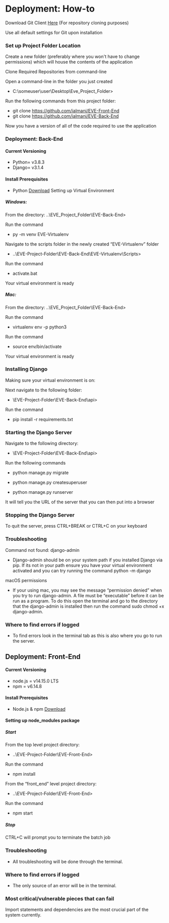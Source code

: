 # Deployment: How-to
Download Git Client [Here](https://git-scm.com/downloads) (For repository cloning purposes)

Use all default settings for Git upon installation

### Set up Project Folder Location
Create a new folder (preferably where you won't have to change permissions) which will house the contents of the application

Clone Required Repositories from command-line

Open a command-line in the folder you just created

- C:\someuser\user\Desktop\Eve_Project_Folder>

Run the following commands from this project folder:
- git clone https://github.com/ialmani/EVE-Front-End
- git clone https://github.com/ialmani/EVE-Back-End

Now you have a version of all of the code required to use the application

### Deployment: Back-End
#### Current Versioning
- Python= v3.8.3
- Django= v3.1.4

#### Install Prerequisites
- Python [Download](https://www.python.org/downloads/release/python-383/)
Setting up Virtual Environment

##### Windows:
From the directory:
..\EVE_Project_Folder\EVE-Back-End>

Run the command
- py -m venv EVE-Virtualenv

Navigate to the scripts folder in the newly created 
“EVE-Virtualenv” folder
- ..\EVE-Project-Folder\EVE-Back-End\EVE-Virtualenv\Scripts>

Run the command
- activate.bat

Your virtual environment is ready

##### Mac:
From the directory:
..\EVE_Project_Folder\EVE-Back-End>

Run the command
- virtualenv env -p python3

Run the command
- source env/bin/activate

Your virtual environment is ready

### Installing Django
Making sure your virtual environment is on:

Next navigate to the following folder:
- \EVE-Project-Folder\EVE-Back-End\api>

Run the command
- pip install -r requirements.txt

### Starting the Django Server
Navigate to the following directory:
- \EVE-Project-Folder\EVE-Back-End\api>

Run the following commands
- python manage.py migrate

- python manage.py createsuperuser

- python manage.py runserver

It will tell you the URL of the server that you can then put into a browser 

### Stopping the Django Server
To quit the server, press CTRL+BREAK or CTRL+C on your keyboard

### Troubleshooting
Command not found: django-admin
- Django-admin should be on your system path if you installed Django via pip. If its not in your path ensure you have your virtual environment activated and you can try running the command python -m django

macOS permissions
- If your using mac, you may see the message “permission denied” when you try to run django-admin. A file must be “executable” before it can be run as a program. To do this open the terminal and go to the directory that the django-admin is installed then run the command sudo chmod +x django-admin.
 
### Where to find errors if logged
- To find errors look in the terminal tab as this is also where you go to run the server.

## Deployment: Front-End
#### Current Versioning
- node.js = v14.15.0 LTS
- npm = v6.14.8
#### Install Prerequisites
- Node.js & npm [Download](https://nodejs.org/en/) 
#### Setting up node_modules package
##### Start
From the top level project directory:
- ..\EVE-Project-Folder\EVE-Front-End>

Run the command
- npm install

From the “front_end” level project directory:
- ..\EVE-Project-Folder\EVE-Front-End>

Run the command
- npm start

##### Stop
CTRL+C will prompt you to terminate the batch job
### Troubleshooting
- All troubleshooting will be done through the terminal.
### Where to find errors if logged
- The only source of an error will be in the terminal.

### Most critical/vulnerable pieces that can fail
Import statements and dependencies are the most crucial part of the system currently.
